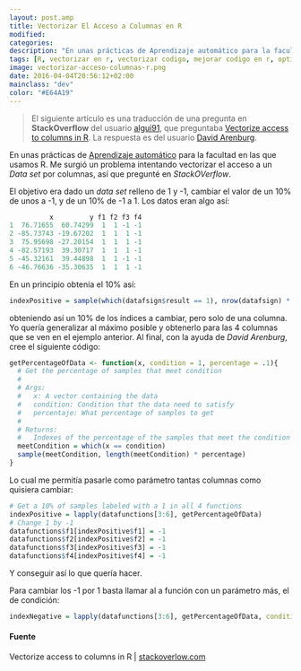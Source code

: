 ```yaml
---
layout: post.amp
title: Vectorizar El Acceso a Columnas en R
modified:
categories:
description: "En unas prácticas de Aprendizaje automático para la facultad en las que usamos R. Me surgió un problema intentando vectorizar el acceso a un Data set por columnas, así que pregunté en StackOVerflow."
tags: [R, vectorizar en r, vectorizar codigo, mejorar codigo en r, optimizar codigo en R, vectorizar data set R, vectorizar columnas en R]
image: vectorizar-acceso-columnas-r.png
date: 2016-04-04T20:56:12+02:00
mainclass: "dev"
color: "#E64A19"
---
```


<figure>
<a href="/assets/img/vectorizar-acceso-columnas-r.png"><amp-img on="tap:lightbox1" role="button" tabindex="0" layout="responsive" src="/assets/img/vectorizar-acceso-columnas-r.png" title="{{ page.title }}" alt="{{ page.title }}" width="640px" height="320px" /></a>
</figure>



> El siguiente artículo es una traducción de una pregunta en **StackOverflow** del usuario <a href="http://stackoverflow.com/users/1612432/algui91" target="_blank" title="Perfil de algui91">algui91</a>, que preguntaba <a href="http://stackoverflow.com/questions/35914984/vectorize-access-to-columns-in-r" target="_blank" title="Vectorize access to columns in R">Vectorize access to columns in R</a>. La respuesta es del usuario <a href="http://stackoverflow.com/users/3001626/david-arenburg" target="_blank" title="Perfil de David Arenburg">David Arenburg</a>.

En unas prácticas de [Aprendizaje automático](/9-libros-que-debes-leer-para-ser-un-data-scientist-o-data-engineer/ "Libros sobre Aprendizaje Automático") para la facultad en las que usamos R. Me surgió un problema intentando vectorizar el acceso a un _Data set_ por columnas, así que pregunté en _StackOVerflow_.

<!--more-->

El objetivo era dado un _data set_ relleno de 1 y -1, cambiar el valor de un 10% de unos a -1, y de un 10% de -1 a 1. Los datos eran algo así:

```r
          x         y f1 f2 f3 f4
1  76.71655  60.74299  1  1 -1 -1
2 -85.73743 -19.67202  1  1  1 -1
3  75.95698 -27.20154  1  1  1 -1
4 -82.57193  39.30717  1  1  1 -1
5 -45.32161  39.44898  1  1 -1 -1
6 -46.76636 -35.30635  1  1  1 -1
```

En un principio obtenía el 10% así:

```r
indexPositive = sample(which(datafsign$result == 1), nrow(datafsign) * .1)
```

obteniendo así un 10% de los índices a cambiar, pero solo de una columna. Yo quería generalizar al máximo posible y obtenerlo para las 4 columnas que se ven en el ejemplo anterior. Al final, con la ayuda de _David Arenburg_, cree el siguiente código:

```r
getPercentageOfData <- function(x, condition = 1, percentage = .1){
  # Get the percentage of samples that meet condition
  #
  # Args:
  #   x: A vector containing the data
  #   condition: Condition that the data need to satisfy
  #   percentaje: What percentage of samples to get
  #
  # Returns:
  #   Indexes of the percentage of the samples that meet the condition
  meetCondition = which(x == condition)
  sample(meetCondition, length(meetCondition) * percentage)
}
```

Lo cual me permitía pasarle como parámetro tantas columnas como quisiera cambiar:

```r
# Get a 10% of samples labeled with a 1 in all 4 functions
indexPositive = lapply(datafunctions[3:6], getPercentageOfData)
# Change 1 by -1
datafunctions$f1[indexPositive$f1] = -1
datafunctions$f2[indexPositive$f2] = -1
datafunctions$f3[indexPositive$f3] = -1
datafunctions$f4[indexPositive$f4] = -1
```

Y conseguir así lo que quería hacer.

Para cambiar los -1  por 1 basta llamar al a función con un parámetro más, el de condición:

```r
indexNegative = lapply(datafunctions[3:6], getPercentageOfData, condition = -1)
```

#### Fuente

Vectorize access to columns in R \| <a href="http://stackoverflow.com/questions/35914984/vectorize-access-to-columns-in-r" title="Vectorize access to columns in R" target="_blank">stackoverlow.com</a>
